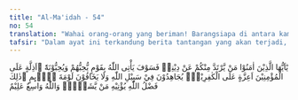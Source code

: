 ```yaml
---
title: "Al-Ma'idah - 54"
no: 54
translation: "Wahai orang-orang yang beriman! Barangsiapa di antara kamu yang murtad (keluar) dari agamanya, maka kelak Allah akan mendatangkan suatu kaum, Dia mencintai mereka dan mereka pun mencintai-Nya, dan bersikap lemah lembut terhadap orang-orang yang beriman, tetapi bersikap keras terhadap orang-orang kafir, yang berjihad di jalan Allah, dan yang tidak takut kepada celaan orang yang suka mencela. Itulah karunia Allah yang diberikan-Nya kepada siapa yang Dia kehendaki. Dan Allah Mahaluas (pemberian-Nya), Maha Mengetahui."
tafsir: "Dalam ayat ini terkandung berita tantangan yang akan terjadi, yaitu akan murtadnya sebagian orang mukmin. Mereka akan keluar dari Islam dengan terang-terangan. Keluarnya mereka dari Islam, tidaklah akan membahayakan orang mukmin, tetapi sebaliknya yang akan terjadi, yaitu Allah akan menggantinya dengan orang-orang yang lebih kuat imannya dan Iebih baik amal perbuatannya, sebagai pengganti mereka yang murtad itu.\n\nMenurut riwayat Ibnu Jarir dari Qatadah, diceritakan bahwa setelah ayat ini diturunkan, beberapa kelompok manusia akan murtad, keluar dari agama Islam. Peristiwa itu kemudian benar-benar terjadi, ketika Nabi Muhammad saw. berpulang ke rahmatullah, murtadlah sebagian orang Islam, terkecuali dari tiga tempat, yaitu penduduk Medinah, penduduk Mekah dan penduduk Bahrain. Di antara tanda-tanda murtad mereka ialah bahwa mereka tidak mau lagi mengeluarkan zakat. Mereka mengatakan: \"Kami akan tetap salat, tetapi kami tidak mau mengeluarkan zakat. Demi Allah, harta kami tidak boleh dirampas.\" Maka Khalifah Abu Bakar ketika itu terpaksa mengambil tindakan keras. Orang-orang yang murtad itu diperangi, sehingga di antara mereka ada yang mati, ada yang terbakar dan ada pula yang ditangkap, dan akhirnya mereka kembali bersedia membayar zakat.\n\nPeristiwa terjadinya kemurtadan ini banyak sekali. Di dalam sejarah disebutkan bahwa pada masa Nabi Muhammad saw. masih hidup telah terjadi tiga kali peristiwa murtad, yaitu:\n\n1.Golongan Bani Madzhij yang dipelopori oleh Zulkhimar, yaitu al-Aswad al-Ansi seorang tukang tenung. Dia mengaku sebagai nabi di Yaman, dia dibunuh oleh salah seorang dari Muslimin.\n\n2.Golongan Bani Hanifah, yaitu Musailimah al-Kadzdzab, Musailimah mengaku dirinya sebagai nabi. Dia pernah berkirim surat kepada Nabi Muhammad saw. mengajak beliau untuk membagi dua kekuasaan di negeri Arab. Dia memerintah separuh negeri dan Nabi Muhammad saw. memerintah sisanya. Nabi Muhammad saw. membalas suratnya dengan mengatakan bahwa bumi ini adalah kepunyaan Allah dan Allah akan mempusakakan bumi ini kepada siapa yang dikehendaki di antara hamba-Nya dan bahwa kemenangan terakhir akan berada pada orang yang bertakwa kepada-Nya. Akhirnya Musailimah diperangi oleh Khalifah Abu Bakar dan ia mati dibunuh oleh Wahsyi yang dulu pernah membunuh Hamzah, paman Nabi dalam Perang Uhud.\n\n3.Golongan Bani Asad, pemimpinnya bernama thulaihah bin Khuwailid, dia juga mengaku dirinya menjadi nabi, maka Abu Bakar memeranginya dengan memerintahkan Khalid bin Walid untuk membunuhnya. Dia mundur dan lari ke negeri Syam dan akhirnya dia kembali menjadi seorang Muslim yang baik.\n\nSesudah Nabi Muhammad saw. meninggal, pada masa Khalifah Abu Bakar, banyak terjadi golongan-golongan yang murtad terdiri dari 7 golongan, yaitu: (1) Gatafan, (2) Khuza'ah, (3) Bani Sulaim, (4) Bani Yarbu', (5) sebagian Bani Tamim, (6) Kindah, dan (7) Bani Bakr.\n\nOrang-orang yang menggantikan orang-orang murtad itu selalu mengatakan kebenaran dan membantu perjuangan Islam, ditandai oleh Allah dengan enam sifat yang penting, yaitu:\n\n1.Allah mencintai mereka, karena keimanan dan keyakinan mereka dalam berjuang.\n\n2.Mereka cinta kepada Allah, karena perintah Allah lebih diutamakan dari urusan-urusan yang lain,\n\n3.Mereka bersikap lemah lembut terhadap orang mukmin,\n\n4.Mereka bersikap keras dan tegas terhadap orang kafir.\n\n5.Berjihad fi sabilillah, yaitu bersungguh-sungguh dalam menegakkan agama Allah, mau berkorban dengan harta dan dirinya dan tidak takut berperang menghadapi musuh agama,\n\n6.Mereka tidak takut terhadap cacian dan celaan, tidak takut kepada gertakan dan ancaman. Sebab mereka senantiasa dalam beramal, berjuang, bukan mencari pujian dan sanjungan manusia, bukan juga mencari pangkat dan kedudukan dan bukan pula mencari nama dan pengaruh. Yang mereka cari hanyalah keridaan Allah semata.\n\nSifat-sifat yang tersebut di atas adalah karunia Allah kepada hamba-Nya yang dikehendaki. Dengan sifat-sifat itulah derajat seseorang menjadi tinggi dan mulia di hadapan manusia, dan lebih-lebih di hadapan Allah yang mempunyai karunia yang besar. Semuanya itu akan dapat diperoleh dengan jalan mendekatkan diri kepada Allah serta memperbanyak ibadah dan bersyukur."
---
```


يٰٓاَيُّهَا الَّذِيْنَ اٰمَنُوْا مَنْ يَّرْتَدَّ مِنْكُمْ عَنْ دِيْنِهٖ فَسَوْفَ يَأْتِى اللّٰهُ بِقَوْمٍ يُّحِبُّهُمْ وَيُحِبُّوْنَهٗٓ  ۙاَذِلَّةٍ عَلَى الْمُؤْمِنِيْنَ اَعِزَّةٍ عَلَى الْكٰفِرِيْنَۖ  يُجَاهِدُوْنَ فِيْ سَبِيْلِ اللّٰهِ وَلَا يَخَافُوْنَ لَوْمَةَ لَاۤىِٕمٍ ۗذٰلِكَ فَضْلُ اللّٰهِ يُؤْتِيْهِ مَنْ يَّشَاۤءُۗ وَاللّٰهُ وَاسِعٌ عَلِيْمٌ
